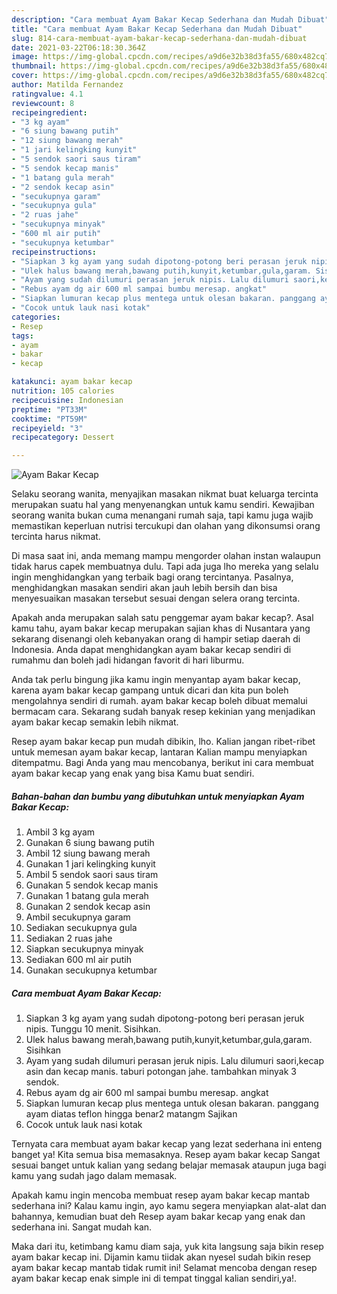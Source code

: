 ```yaml
---
description: "Cara membuat Ayam Bakar Kecap Sederhana dan Mudah Dibuat"
title: "Cara membuat Ayam Bakar Kecap Sederhana dan Mudah Dibuat"
slug: 814-cara-membuat-ayam-bakar-kecap-sederhana-dan-mudah-dibuat
date: 2021-03-22T06:18:30.364Z
image: https://img-global.cpcdn.com/recipes/a9d6e32b38d3fa55/680x482cq70/ayam-bakar-kecap-foto-resep-utama.jpg
thumbnail: https://img-global.cpcdn.com/recipes/a9d6e32b38d3fa55/680x482cq70/ayam-bakar-kecap-foto-resep-utama.jpg
cover: https://img-global.cpcdn.com/recipes/a9d6e32b38d3fa55/680x482cq70/ayam-bakar-kecap-foto-resep-utama.jpg
author: Matilda Fernandez
ratingvalue: 4.1
reviewcount: 8
recipeingredient:
- "3 kg ayam"
- "6 siung bawang putih"
- "12 siung bawang merah"
- "1 jari kelingking kunyit"
- "5 sendok saori saus tiram"
- "5 sendok kecap manis"
- "1 batang gula merah"
- "2 sendok kecap asin"
- "secukupnya garam"
- "secukupnya gula"
- "2 ruas jahe"
- "secukupnya minyak"
- "600 ml air putih"
- "secukupnya ketumbar"
recipeinstructions:
- "Siapkan 3 kg ayam yang sudah dipotong-potong beri perasan jeruk nipis. Tunggu 10 menit. Sisihkan."
- "Ulek halus bawang merah,bawang putih,kunyit,ketumbar,gula,garam. Sisihkan"
- "Ayam yang sudah dilumuri perasan jeruk nipis. Lalu dilumuri saori,kecap asin dan kecap manis. taburi potongan jahe. tambahkan minyak 3 sendok."
- "Rebus ayam dg air 600 ml sampai bumbu meresap. angkat"
- "Siapkan lumuran kecap plus mentega untuk olesan bakaran. panggang ayam diatas teflon hingga benar2 matangm Sajikan"
- "Cocok untuk lauk nasi kotak"
categories:
- Resep
tags:
- ayam
- bakar
- kecap

katakunci: ayam bakar kecap 
nutrition: 105 calories
recipecuisine: Indonesian
preptime: "PT33M"
cooktime: "PT59M"
recipeyield: "3"
recipecategory: Dessert

---
```



![Ayam Bakar Kecap](https://img-global.cpcdn.com/recipes/a9d6e32b38d3fa55/680x482cq70/ayam-bakar-kecap-foto-resep-utama.jpg)

Selaku seorang wanita, menyajikan masakan nikmat buat keluarga tercinta merupakan suatu hal yang menyenangkan untuk kamu sendiri. Kewajiban seorang  wanita bukan cuma menangani rumah saja, tapi kamu juga wajib memastikan keperluan nutrisi tercukupi dan olahan yang dikonsumsi orang tercinta harus nikmat.

Di masa  saat ini, anda memang mampu mengorder olahan instan walaupun tidak harus capek membuatnya dulu. Tapi ada juga lho mereka yang selalu ingin menghidangkan yang terbaik bagi orang tercintanya. Pasalnya, menghidangkan masakan sendiri akan jauh lebih bersih dan bisa menyesuaikan masakan tersebut sesuai dengan selera orang tercinta. 



Apakah anda merupakan salah satu penggemar ayam bakar kecap?. Asal kamu tahu, ayam bakar kecap merupakan sajian khas di Nusantara yang sekarang disenangi oleh kebanyakan orang di hampir setiap daerah di Indonesia. Anda dapat menghidangkan ayam bakar kecap sendiri di rumahmu dan boleh jadi hidangan favorit di hari liburmu.

Anda tak perlu bingung jika kamu ingin menyantap ayam bakar kecap, karena ayam bakar kecap gampang untuk dicari dan kita pun boleh mengolahnya sendiri di rumah. ayam bakar kecap boleh dibuat memalui bermacam cara. Sekarang sudah banyak resep kekinian yang menjadikan ayam bakar kecap semakin lebih nikmat.

Resep ayam bakar kecap pun mudah dibikin, lho. Kalian jangan ribet-ribet untuk memesan ayam bakar kecap, lantaran Kalian mampu menyiapkan ditempatmu. Bagi Anda yang mau mencobanya, berikut ini cara membuat ayam bakar kecap yang enak yang bisa Kamu buat sendiri.

<!--inarticleads1-->

##### Bahan-bahan dan bumbu yang dibutuhkan untuk menyiapkan Ayam Bakar Kecap:

1. Ambil 3 kg ayam
1. Gunakan 6 siung bawang putih
1. Ambil 12 siung bawang merah
1. Gunakan 1 jari kelingking kunyit
1. Ambil 5 sendok saori saus tiram
1. Gunakan 5 sendok kecap manis
1. Gunakan 1 batang gula merah
1. Gunakan 2 sendok kecap asin
1. Ambil secukupnya garam
1. Sediakan secukupnya gula
1. Sediakan 2 ruas jahe
1. Siapkan secukupnya minyak
1. Sediakan 600 ml air putih
1. Gunakan secukupnya ketumbar




<!--inarticleads2-->

##### Cara membuat Ayam Bakar Kecap:

1. Siapkan 3 kg ayam yang sudah dipotong-potong beri perasan jeruk nipis. Tunggu 10 menit. Sisihkan.
1. Ulek halus bawang merah,bawang putih,kunyit,ketumbar,gula,garam. Sisihkan
1. Ayam yang sudah dilumuri perasan jeruk nipis. Lalu dilumuri saori,kecap asin dan kecap manis. taburi potongan jahe. tambahkan minyak 3 sendok.
1. Rebus ayam dg air 600 ml sampai bumbu meresap. angkat
1. Siapkan lumuran kecap plus mentega untuk olesan bakaran. panggang ayam diatas teflon hingga benar2 matangm Sajikan
1. Cocok untuk lauk nasi kotak




Ternyata cara membuat ayam bakar kecap yang lezat sederhana ini enteng banget ya! Kita semua bisa memasaknya. Resep ayam bakar kecap Sangat sesuai banget untuk kalian yang sedang belajar memasak ataupun juga bagi kamu yang sudah jago dalam memasak.

Apakah kamu ingin mencoba membuat resep ayam bakar kecap mantab sederhana ini? Kalau kamu ingin, ayo kamu segera menyiapkan alat-alat dan bahannya, kemudian buat deh Resep ayam bakar kecap yang enak dan sederhana ini. Sangat mudah kan. 

Maka dari itu, ketimbang kamu diam saja, yuk kita langsung saja bikin resep ayam bakar kecap ini. Dijamin kamu tiidak akan nyesel sudah bikin resep ayam bakar kecap mantab tidak rumit ini! Selamat mencoba dengan resep ayam bakar kecap enak simple ini di tempat tinggal kalian sendiri,ya!.


